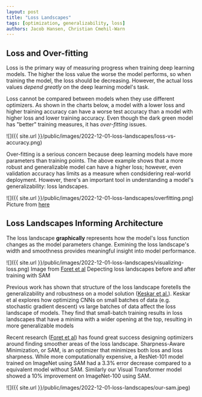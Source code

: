```yaml
---
layout: post
title: "Loss Landscapes"
tags: [optimization, generalizability, loss]
authors: Jacob Hansen, Christian Cmehil-Warn
---
```



## Loss and Over-fitting

Loss is the primary way of measuring progress when training deep learning models. The higher the loss value the worse the model performs, so when training the model, the loss should be decreasing. However, the actual loss values _depend greatly_ on the deep learning model's task.

Loss cannot be compared between models when they use different optimizers. As shown in the charts below, a model with a lower loss and higher training accuracy can have a worse test accuracy than a model with higher loss and lower training accuracy. Even though the dark green model has "better" training measures, it has _over-fitting_ issues.

![]({{ site.url }}/public/images/2022-12-01-loss-landscapes/loss-vs-accuracy.png)

Over-fitting is a serious concern because deep learning models have more parameters than training points. The above example shows that a more robust and generalizable model can have a higher loss; however, even validation accuracy has limits as a measure when condsidering real-world deployment. However, there's an important tool in understanding a model's generalizability: loss landscapes.


![]({{ site.url }}/public/images/2022-12-01-loss-landscapes/overfitting.png)
Picture from [here](https://medium.com/greyatom/what-is-underfitting-and-overfitting-in-machine-learning-and-how-to-deal-with-it-6803a989c76)



## Loss Landscapes Informing Architecture

The loss landscape **graphically** represents how the model's loss function changes as the model parameters change. Exmining the loss landscape's width and smoothness provides meaningful insight into model performance.

![]({{ site.url }}/public/images/2022-12-01-loss-landscapes/visualizing-loss.png)
Image from [Foret et al](https://arxiv.org/abs/2010.01412) Depecting loss landscapes before and after training with SAM

Previous work has shown that structure of the loss landscape foretells the generalizability and robustness on a model solution ([Keskar et al.](https://arxiv.org/abs/1609.04836)). Keskar et al explores how optimizing CNNs on small batches of data (e.g. stochastic gradient descent) vs large batches of data affect the loss landscape of models. They find that small-batch training results in loss landscapes that have a minima with a wider opening at the top, resulting in more generalizable models


Recent research ([Foret et al](https://arxiv.org/abs/2010.01412)) has found great success designing optimizers around finding smoother areas of the loss landscape. Sharpness-Aware Minimization, or SAM, is an optimizer that minimizes both loss and loss sharpness. While more computationally expensive, a ResNet-101 model trained on ImageNet using SAM had a 3.3% error decrease compared to a equivalent model without SAM. Similarly our Visual Transformer model showed a 10% improvement on ImageNet-100 using SAM.

![]({{ site.url }}/public/images/2022-12-01-loss-landscapes/our-sam.jpeg)



